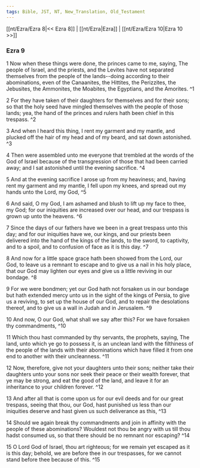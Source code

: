 ```yaml
---
tags: Bible, JST, NT, New_Translation, Old_Testament
---
```


[[nt/Ezra/Ezra 8|<< Ezra 8]] | [[nt/Ezra|Ezra]] | [[nt/Ezra/Ezra 10|Ezra 10 >>]]

### Ezra 9

1 Now when these things were done, the princes came to me, saying, The people of Israel, and the priests, and the Levites have not separated themselves from the people of the lands\--doing according to their abominations, even of the Canaanites, the Hittites, the Perizzites, the Jebusites, the Ammonites, the Moabites, the Egyptians, and the Amorites.  ^1

2 For they have taken of their daughters for themselves and for their sons; so that the holy seed have mingled themselves with the people of those lands; yea, the hand of the princes and rulers hath been chief in this trespass.  ^2

3 And when I heard this thing, I rent my garment and my mantle, and plucked off the hair of my head and of my beard, and sat down astonished.  ^3

4 Then were assembled unto me everyone that trembled at the words of the God of Israel because of the transgression of those that had been carried away; and I sat astonished until the evening sacrifice.  ^4

5 And at the evening sacrifice I arose up from my heaviness; and, having rent my garment and my mantle, I fell upon my knees, and spread out my hands unto the Lord, my God,  ^5

6 And said, O my God, I am ashamed and blush to lift up my face to thee, my God; for our iniquities are increased over our head, and our trespass is grown up unto the heavens.  ^6

7 Since the days of our fathers have we been in a great trespass unto this day; and for our iniquities have we, our kings, and our priests been delivered into the hand of the kings of the lands, to the sword, to captivity, and to a spoil, and to confusion of face as it is this day.  ^7

8 And now for a little space grace hath been showed from the Lord, our God, to leave us a remnant to escape and to give us a nail in his holy place, that our God may lighten our eyes and give us a little reviving in our bondage.  ^8

9 For we were bondmen; yet our God hath not forsaken us in our bondage but hath extended mercy unto us in the sight of the kings of Persia, to give us a reviving, to set up the house of our God, and to repair the desolations thereof, and to give us a wall in Judah and in Jerusalem.  ^9

10 And now, O our God, what shall we say after this? For we have forsaken thy commandments,  ^10

11 Which thou hast commanded by thy servants, the prophets, saying, The land, unto which ye go to possess it, is an unclean land with the filthiness of the people of the lands with their abominations which have filled it from one end to another with their uncleanness.  ^11

12 Now, therefore, give not your daughters unto their sons; neither take their daughters unto your sons nor seek their peace or their wealth forever, that ye may be strong, and eat the good of the land, and leave it for an inheritance to your children forever.  ^12

13 And after all that is come upon us for our evil deeds and for our great trespass, seeing that thou, our God, hast punished us less than our iniquities deserve and hast given us such deliverance as this,  ^13

14 Should we again break thy commandments and join in affinity with the people of these abominations? Wouldest not thou be angry with us till thou hadst consumed us, so that there should be no remnant nor escaping?  ^14

15 O Lord God of Israel, thou art righteous; for we remain yet escaped as it is this day; behold, we are before thee in our trespasses, for we cannot stand before thee because of this.  ^15

 
